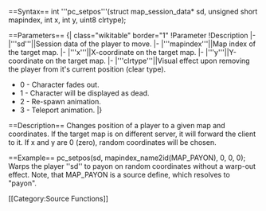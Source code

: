 ==Syntax==
 int '''pc_setpos'''(struct map_session_data* sd, unsigned short mapindex, int x, int y, uint8 clrtype);

==Parameters==
{| class="wikitable" border="1"
!Parameter
!Description
|-
|'''sd'''||Session data of the player to move.
|-
|'''mapindex'''||Map index of the target map.
|-
|'''x'''||X-coordinate on the target map.
|-
|'''y'''||Y-coordinate on the target map.
|-
|'''clrtype'''||Visual effect upon removing the player from it's current position (clear type).
* 0 - Character fades out.
* 1 - Character will be displayed as dead.
* 2 - Re-spawn animation.
* 3 - Teleport animation.
|}

==Description==
Changes position of a player to a given map and coordinates. If the target map is on different server, it will forward the client to it. If x and y are 0 (zero), random coordinates will be chosen.

==Example==
 pc_setpos(sd, mapindex_name2id(MAP_PAYON), 0, 0, 0);
Warps the player ''sd'' to payon on random coordinates without a warp-out effect. Note, that MAP_PAYON is a source define, which resolves to "payon".

[[Category:Source Functions]]